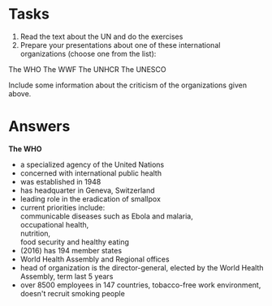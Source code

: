 # Tasks
1. Read the text about the UN and do the exercises
2. Prepare your presentations about one of these international organizations (choose one from the list): 

The WHO
The WWF
The UNHCR
The UNESCO

Include some information about the criticism of the organizations given above.

# Answers
**The WHO**

* a specialized agency of the United Nations
* concerned with international public health
* was established in 1948
* has headquarter in Geneva, Switzerland
* leading role in the eradication of smallpox
* current priorities include:  
    communicable diseases such as Ebola and malaria,  
    occupational health,  
    nutrition,  
    food security and healthy eating
* (2016) has 194 member states
* World Health Assembly and Regional offices
* head of organization is the director-general, elected by the World Health Assembly, term last 5 years
* over 8500 employees in 147 countries, tobacco-free work environment, doesn't recruit smoking people
